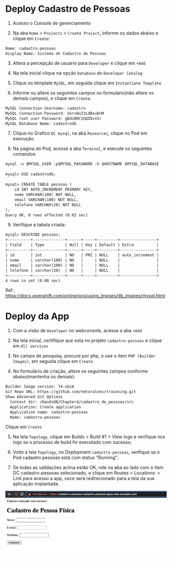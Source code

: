 # Deploy Cadastro de Pessoas

1. Acesso o Console de gerenciamento

2. Na aba ```Home``` > ```Projects``` > ```Create Project```, informe os dados abaixo e clique em ```Create```:
```
Name: cadastro-pessoas
Display Name: Sistema de Cadastro de Pessoas
```

3. Altera a percepção de usuario para ```Developer``` e clique em ```+Add```

4. Na tela inicial clique na opção ```Database``` do ```Developer Catalog```

5. Clique no template ```MySQL```, em seguida clique em ```Instantiate Template```

6. Informe ou altere os seguintes campos no formulario(não altere os demais campos), e clique em ```Create```:

```
MySQL Connection Username: cadastro
MySQL Connection Password: UxrsHuI1LdBsuDnM
MySQL root user Password: gDdiBOCSGQIDvs5r
MySQL Database Name: cadastrodb
```
7. Clique no Grafico ```DC mysql```, na aba ```Resources```, clique no Pod em execução.

8. Na pagina do Pod, acesse a aba ```Terminal```, e execute os seguintes comandos:

```
mysql -u $MYSQL_USER -p$MYSQL_PASSWORD -h $HOSTNAME $MYSQL_DATABASE

mysql> USE cadastrodb;

mysql> CREATE TABLE pessoas (
    id INT AUTO_INCREMENT PRIMARY KEY,
    nome VARCHAR(100) NOT NULL,
    email VARCHAR(100) NOT NULL,
    telefone VARCHAR(20) NOT NULL
);
Query OK, 0 rows affected (0.02 sec)
```

9. Verifique a tabela criada:
```
mysql> DESCRIBE pessoas;
+----------+--------------+------+-----+---------+----------------+
| Field    | Type         | Null | Key | Default | Extra          |
+----------+--------------+------+-----+---------+----------------+
| id       | int          | NO   | PRI | NULL    | auto_increment |
| nome     | varchar(100) | NO   |     | NULL    |                |
| email    | varchar(100) | NO   |     | NULL    |                |
| telefone | varchar(20)  | NO   |     | NULL    |                |
+----------+--------------+------+-----+---------+----------------+
4 rows in set (0.00 sec)
```
Ref.: https://docs.openshift.com/online/pro/using_images/db_images/mysql.html

# Deploy da App

1. Com a visão de ```Developer``` no webconsole, acesse a aba ```+Add```

2. Na tela inicial, certifique que esta no projeto ```cadastro-pessoas``` e clique em ```All services```

3. No campo de pesquisa, procure por php, e use o item ```PHP (Builder Images)```, em seguida clique em ```Create```

4. No formulário de criação, altere os seguintes campos conforme abaixo(mantenha os demais):
```
Builder Image version: 74-ubi8
Git Repo URL: https://github.com/netoralves/trainning.git
Show Advanced Git Options
  Context dir: /HandsON/Chapter4/cadastro_de_pessoas/src
  Application: Create application
  Application name: cadastro-pessoas
  Name: cadastro-pessoas
```
Clique em ```Create```

5. Na tela ```Topology```, clique em Builds > Build #1 > View logs e verifique nos logs se o processo de build foi executado com sucesso;

6. Volte a tela ```Topology```, no Deployment ```cadastro-pessoas```, verifique se o Pod cadastro pessoas está com status "Running".

7. Se todas as validações acima estão OK, role na aba ao lado com o item DC cadastro-pessoas selecionado, e clique em Routes > Locations: > Link para acesso a app, voce será redirecionado para a tela da sua aplicação implantada.

![](images/cadastro-pessoas.png?raw=true)
